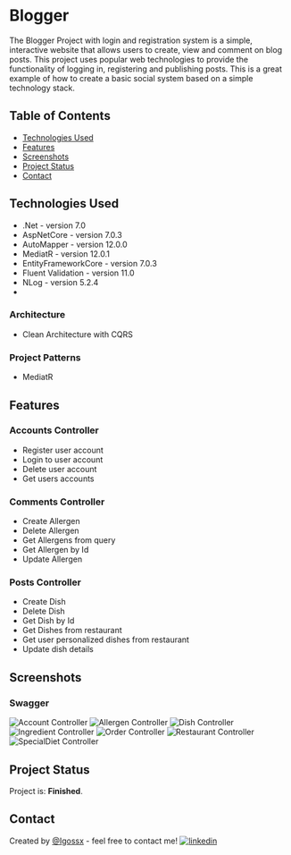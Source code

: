 # Blogger
The Blogger Project with login and registration system is a simple, interactive website that allows users to create, view and comment on blog posts. This project uses popular web technologies to provide the functionality of logging in, registering and publishing posts. This is a great example of how to create a basic social system based on a simple technology stack.

## Table of Contents
* [Technologies Used](#technologies-used)
* [Features](#features)
* [Screenshots](#screenshots)
* [Project Status](#project-status)
* [Contact](#contact)

## Technologies Used
- .Net - version 7.0
- AspNetCore - version 7.0.3
- AutoMapper - version 12.0.0
- MediatR - version 12.0.1
- EntityFrameworkCore - version 7.0.3
- Fluent Validation - version 11.0
- NLog - version 5.2.4
- 
### Architecture 
- Clean Architecture with CQRS

### Project Patterns
- MediatR

## Features

### Accounts Controller
- Register user account
- Login to user account
- Delete user account
- Get users accounts

### Comments Controller
- Create Allergen
- Delete Allergen
- Get Allergens from query
- Get Allergen by Id
- Update Allergen

### Posts Controller
- Create Dish
- Delete Dish
- Get Dish by Id
- Get Dishes from restaurant
- Get user personalized dishes from restaurant
- Update dish details

## Screenshots

### Swagger
![Account Controller](src/swagger1.png)
![Allergen Controller](src/swagger2.png)
![Dish Controller](src/swagger3.png)
![Ingredient Controller](src/swagger4.png)
![Order Controller](src/swagger5.png)
![Restaurant Controller](src/swagger6.png)
![SpecialDiet Controller](src/swagger7.png)



## Project Status
Project is: **Finished**.

## Contact
Created by [@Igossx](https://www.github.com/igossx) - feel free to contact me!
[![linkedin](https://img.shields.io/badge/linkedin-0A66C2?style=for-the-badge&logo=linkedin&logoColor=white)](https://www.linkedin.com/in/igor-tarasinski)
